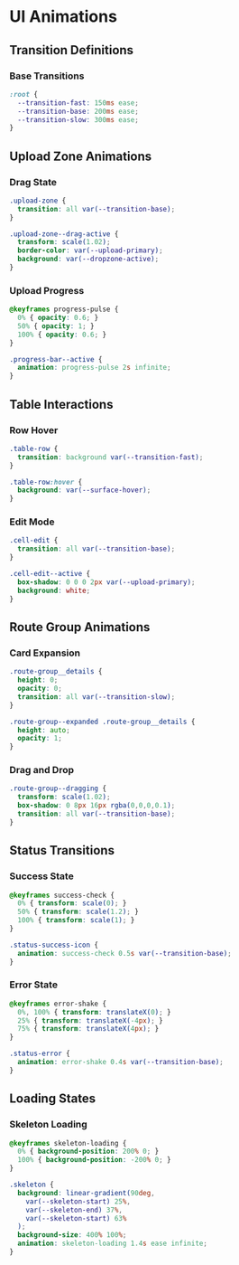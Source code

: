 # UI Animations

## Transition Definitions

### Base Transitions
```css
:root {
  --transition-fast: 150ms ease;
  --transition-base: 200ms ease;
  --transition-slow: 300ms ease;
}
```

## Upload Zone Animations

### Drag State
```css
.upload-zone {
  transition: all var(--transition-base);
}

.upload-zone--drag-active {
  transform: scale(1.02);
  border-color: var(--upload-primary);
  background: var(--dropzone-active);
}
```

### Upload Progress
```css
@keyframes progress-pulse {
  0% { opacity: 0.6; }
  50% { opacity: 1; }
  100% { opacity: 0.6; }
}

.progress-bar--active {
  animation: progress-pulse 2s infinite;
}
```

## Table Interactions

### Row Hover
```css
.table-row {
  transition: background var(--transition-fast);
}

.table-row:hover {
  background: var(--surface-hover);
}
```

### Edit Mode
```css
.cell-edit {
  transition: all var(--transition-base);
}

.cell-edit--active {
  box-shadow: 0 0 0 2px var(--upload-primary);
  background: white;
}
```

## Route Group Animations

### Card Expansion
```css
.route-group__details {
  height: 0;
  opacity: 0;
  transition: all var(--transition-slow);
}

.route-group--expanded .route-group__details {
  height: auto;
  opacity: 1;
}
```

### Drag and Drop
```css
.route-group--dragging {
  transform: scale(1.02);
  box-shadow: 0 8px 16px rgba(0,0,0,0.1);
  transition: all var(--transition-base);
}
```

## Status Transitions

### Success State
```css
@keyframes success-check {
  0% { transform: scale(0); }
  50% { transform: scale(1.2); }
  100% { transform: scale(1); }
}

.status-success-icon {
  animation: success-check 0.5s var(--transition-base);
}
```

### Error State
```css
@keyframes error-shake {
  0%, 100% { transform: translateX(0); }
  25% { transform: translateX(-4px); }
  75% { transform: translateX(4px); }
}

.status-error {
  animation: error-shake 0.4s var(--transition-base);
}
```

## Loading States

### Skeleton Loading
```css
@keyframes skeleton-loading {
  0% { background-position: 200% 0; }
  100% { background-position: -200% 0; }
}

.skeleton {
  background: linear-gradient(90deg, 
    var(--skeleton-start) 25%, 
    var(--skeleton-end) 37%, 
    var(--skeleton-start) 63%
  );
  background-size: 400% 100%;
  animation: skeleton-loading 1.4s ease infinite;
}
```
